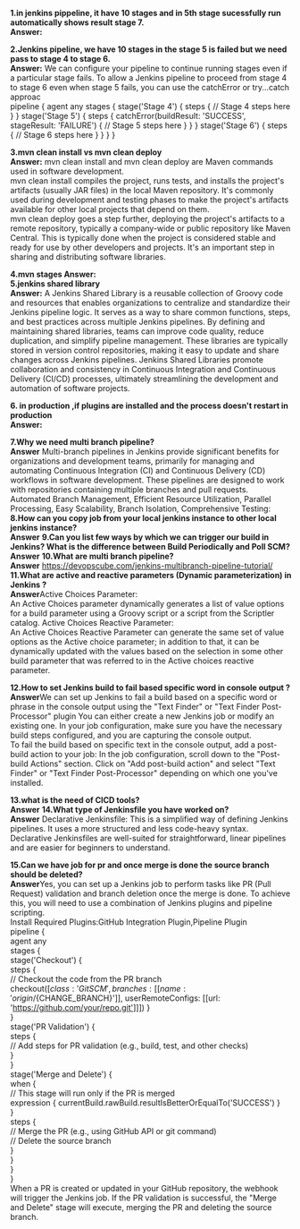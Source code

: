 **1.in jenkins pippeline, it have 10 stages and in 5th stage sucessfully run automatically shows result stage 7.     
Answer:**     

**2.Jenkins pipeline, we have 10 stages in the stage 5 is failed but we need pass to stage 4 to stage 6.   
Answer:** We can configure your pipeline to continue running stages even if a particular stage fails. To allow a Jenkins pipeline to proceed from stage 4 to stage 6 even when stage 5 fails, you can use the catchError or try...catch approac      
pipeline {
    agent any
    stages {
        stage('Stage 4') {
            steps {
                // Stage 4 steps here
            }
        }
        stage('Stage 5') {
            steps {
                catchError(buildResult: 'SUCCESS', stageResult: 'FAILURE') {
                    // Stage 5 steps here
                }
            }
        }
        stage('Stage 6') {
            steps {
                // Stage 6 steps here
            }
        }
    }
}

    
**3.mvn clean install vs mvn clean deploy   
Answer:** mvn clean install and mvn clean deploy are Maven commands used in software development.    
mvn clean install compiles the project, runs tests, and installs the project's artifacts (usually JAR files) in the local Maven repository. It's commonly used during development and testing phases to make the project's artifacts available for other local projects that depend on them.    
mvn clean deploy goes a step further, deploying the project's artifacts to a remote repository, typically a company-wide or public repository like Maven Central. This is typically done when the project is considered stable and ready for use by other developers and projects. It's an important step in sharing and distributing software libraries.    

**4.mvn stages
Answer:**    
**5.jenkins shared library   
Answer:** A Jenkins Shared Library is a reusable collection of Groovy code and resources that enables organizations to centralize and standardize their Jenkins pipeline logic. It serves as a way to share common functions, steps, and best practices across multiple Jenkins pipelines. By defining and maintaining shared libraries, teams can improve code quality, reduce duplication, and simplify pipeline management. These libraries are typically stored in version control repositories, making it easy to update and share changes across Jenkins pipelines. Jenkins Shared Libraries promote collaboration and consistency in Continuous Integration and Continuous Delivery (CI/CD) processes, ultimately streamlining the development and automation of software projects.    

**6. in production ,if plugins are installed and the process doesn't restart in production   
Answer:**    

**7.Why we need multi branch pipeline?    
Answer**    Multi-branch pipelines in Jenkins provide significant benefits for organizations and development teams, primarily for managing and automating Continuous Integration (CI) and Continuous Delivery (CD) workflows in software development. These pipelines are designed to work with repositories containing multiple branches and pull requests.    
Automated Branch Management,    Efficient Resource Utilization,    Parallel Processing,    Easy Scalability,    Branch Isolation,    Comprehensive Testing:     
**8.How can you copy job from your local jenkins instance to other local jenkins instance?   
Answer**
**9.Can you list few ways by which we can trigger our build in Jenkins? What is the difference between Build Periodically and Poll SCM?   
Answer**
**10.What are multi branch pipeline?   
Answer** https://devopscube.com/jenkins-multibranch-pipeline-tutorial/     
**11.What are active and reactive parameters (Dynamic parameterization) in Jenkins ?   
Answer**Active Choices Parameter:    
An Active Choices parameter dynamically generates a list of value options for a build parameter using a Groovy script or a script from the Scriptler catalog.
Active Choices Reactive Parameter:    
An Active Choices Reactive Parameter can generate the same set of value options as the Active choice parameter; in addition to that, it can be dynamically updated with the values based on the selection in some other build parameter that was referred to in the Active choices reactive parameter.

**12.How to set Jenkins build to fail based specific word in console output ?   
Answer**We can set up Jenkins to fail a build based on a specific word or phrase in the console output using the "Text Finder" or "Text Finder Post-Processor" plugin    You can either create a new Jenkins job or modify an existing one. In your job configuration, make sure you have the necessary build steps configured, and you are capturing the console output.    
To fail the build based on specific text in the console output, add a post-build action to your job:
In the job configuration, scroll down to the "Post-build Actions" section.
Click on "Add post-build action" and select "Text Finder" or "Text Finder Post-Processor" depending on which one you've installed.    

**13.what is the need of CICD tools?   
Answer**
**14.What type of Jenkinsfile you have worked on?   
Answer** Declarative Jenkinsfile: This is a simplified way of defining Jenkins pipelines. It uses a more structured and less code-heavy syntax. Declarative Jenkinsfiles are well-suited for straightforward, linear pipelines and are easier for beginners to understand.    

**15.Can we have job for pr and once merge is done the source branch should be deleted?   
Answer**Yes, you can set up a Jenkins job to perform tasks like PR (Pull Request) validation and branch deletion once the merge is done. To achieve this, you will need to use a combination of Jenkins plugins and pipeline scripting.    
Install Required Plugins:GitHub Integration Plugin,Pipeline Plugin   
pipeline {    
    agent any    
    stages {    
        stage('Checkout') {    
            steps {    
                // Checkout the code from the PR branch    
                checkout([$class: 'GitSCM', branches: [[name: 'origin/${CHANGE_BRANCH}']], userRemoteConfigs: [[url: 'https://github.com/your/repo.git']]])
            }    
        }    
        stage('PR Validation') {    
            steps {    
                // Add steps for PR validation (e.g., build, test, and other checks)    
            }    
        }    
        stage('Merge and Delete') {    
            when {    
                // This stage will run only if the PR is merged    
                expression { currentBuild.rawBuild.resultIsBetterOrEqualTo('SUCCESS') }    
            }    
            steps {    
                // Merge the PR (e.g., using GitHub API or git command)    
                // Delete the source branch    
            }    
        }    
    }    
}    
When a PR is created or updated in your GitHub repository, the webhook will trigger the Jenkins job. If the PR validation is successful, the "Merge and Delete" stage will execute, merging the PR and deleting the source branch.  
